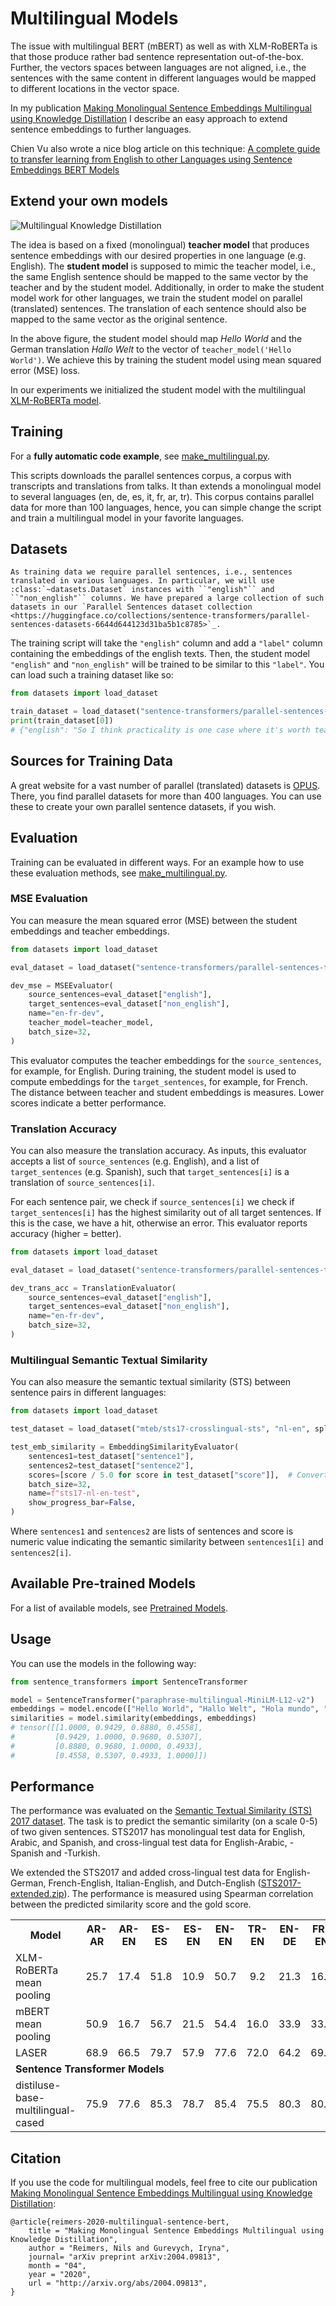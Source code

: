 # Multilingual Models
The issue with multilingual BERT (mBERT) as well as with XLM-RoBERTa is that those produce rather bad sentence representation out-of-the-box. Further, the vectors spaces between languages are not aligned, i.e., the sentences with the same content in different languages would be mapped to different locations in the vector space.

In my publication [Making Monolingual Sentence Embeddings Multilingual using Knowledge Distillation](https://arxiv.org/abs/2004.09813) I describe an easy approach to extend sentence embeddings to further languages.

Chien Vu also wrote a nice blog article on this technique: [A complete guide to transfer learning from English to other Languages using Sentence Embeddings BERT Models](https://towardsdatascience.com/a-complete-guide-to-transfer-learning-from-english-to-other-languages-using-sentence-embeddings-8c427f8804a9)

## Extend your own models
![Multilingual Knowledge Distillation](https://raw.githubusercontent.com/UKPLab/sentence-transformers/master/docs/img/multilingual-distillation.png)

The idea is based on a fixed (monolingual) **teacher model** that produces sentence embeddings with our desired properties in one language (e.g. English). The **student model** is supposed to mimic the teacher model, i.e., the same English sentence should be mapped to the same vector by the teacher and by the student model. Additionally, in order to make the student model work for other languages, we train the student model on parallel (translated) sentences. The translation of each sentence should also be mapped to the same vector as the original sentence.

In the above figure, the student model should map *Hello World* and the German translation *Hallo Welt* to the vector of ``teacher_model('Hello World')``. We achieve this by training the student model using mean squared error (MSE) loss.

In our experiments we initialized the student model with the multilingual [XLM-RoBERTa model](https://huggingface.co/FacebookAI/xlm-roberta-base). 

## Training 
For a **fully automatic code example**, see [make_multilingual.py](make_multilingual.py). 

This scripts downloads the parallel sentences corpus, a corpus with transcripts and translations from talks. It than extends a monolingual model to several languages (en, de, es, it, fr, ar, tr). This corpus contains parallel data for more than 100 languages, hence, you can simple change the script and train a multilingual model in your favorite languages.

## Datasets

```eval_rst
As training data we require parallel sentences, i.e., sentences translated in various languages. In particular, we will use :class:`~datasets.Dataset` instances with ``"english"`` and ``"non_english"`` columns. We have prepared a large collection of such datasets in our `Parallel Sentences dataset collection <https://huggingface.co/collections/sentence-transformers/parallel-sentences-datasets-6644d644123d31ba5b1c8785>`_.
```

The training script will take the `"english"` column and add a `"label"` column containing the embeddings of the english texts. Then, the student model `"english"` and `"non_english"` will be trained to be similar to this `"label"`. You can load such a training dataset like so:

```python
from datasets import load_dataset

train_dataset = load_dataset("sentence-transformers/parallel-sentences-talks", "en-de", split="train")
print(train_dataset[0])
# {"english": "So I think practicality is one case where it's worth teaching people by hand.", "non_english": "Ich denke, dass es sich aus diesem Grund lohnt, den Leuten das Rechnen von Hand beizubringen."}
```

## Sources for Training Data
A great website for a vast number of parallel (translated) datasets is [OPUS](http://opus.nlpl.eu/). There, you find parallel datasets for more than 400 languages. You can use these to create your own parallel sentence datasets, if you wish.

## Evaluation

Training can be evaluated in different ways. For an example how to use these evaluation methods, see [make_multilingual.py](make_multilingual.py). 

### MSE Evaluation
You can measure the mean squared error (MSE) between the student embeddings and teacher embeddings.

```python
from datasets import load_dataset

eval_dataset = load_dataset("sentence-transformers/parallel-sentences-talks", "en-fr", split="dev")

dev_mse = MSEEvaluator(
    source_sentences=eval_dataset["english"],
    target_sentences=eval_dataset["non_english"],
    name="en-fr-dev",
    teacher_model=teacher_model,
    batch_size=32,
)
```

This evaluator computes the teacher embeddings for the `source_sentences`, for example, for English. During training, the student model is used to compute embeddings for the `target_sentences`, for example, for French. The distance between teacher and student embeddings is measures. Lower scores indicate a better performance.

### Translation Accuracy
You can also measure the translation accuracy. As inputs, this evaluator accepts a list of `source_sentences` (e.g. English), and a list of `target_sentences` (e.g. Spanish), such that `target_sentences[i]` is a translation of `source_sentences[i]`.

For each sentence pair, we check if `source_sentences[i]` we check if `target_sentences[i]` has the highest similarity out of all target sentences. If this is the case, we have a hit, otherwise an error. This evaluator reports accuracy (higher = better). 

```python
from datasets import load_dataset

eval_dataset = load_dataset("sentence-transformers/parallel-sentences-talks", "en-fr", split="dev")

dev_trans_acc = TranslationEvaluator(
    source_sentences=eval_dataset["english"],
    target_sentences=eval_dataset["non_english"],
    name="en-fr-dev",
    batch_size=32,
)
```

### Multilingual Semantic Textual Similarity
You can also measure the semantic textual similarity (STS) between sentence pairs in different languages:

```python
from datasets import load_dataset

test_dataset = load_dataset("mteb/sts17-crosslingual-sts", "nl-en", split="test")

test_emb_similarity = EmbeddingSimilarityEvaluator(
    sentences1=test_dataset["sentence1"],
    sentences2=test_dataset["sentence2"],
    scores=[score / 5.0 for score in test_dataset["score"]],  # Convert 0-5 scores to 0-1 scores
    batch_size=32,
    name=f"sts17-nl-en-test",
    show_progress_bar=False,
)
```

Where `sentences1` and `sentences2` are lists of sentences and score is numeric value indicating the semantic similarity between `sentences1[i]` and `sentences2[i]`.

## Available Pre-trained Models
For a list of available models, see [Pretrained Models](../../../docs/sentence_transformer/pretrained_models.html#multilingual-models).

## Usage
You can use the models in the following way:

```python
from sentence_transformers import SentenceTransformer

model = SentenceTransformer("paraphrase-multilingual-MiniLM-L12-v2")
embeddings = model.encode(["Hello World", "Hallo Welt", "Hola mundo", "Bye, Moon!"])
similarities = model.similarity(embeddings, embeddings)
# tensor([[1.0000, 0.9429, 0.8880, 0.4558],
#         [0.9429, 1.0000, 0.9680, 0.5307],
#         [0.8880, 0.9680, 1.0000, 0.4933],
#         [0.4558, 0.5307, 0.4933, 1.0000]])
```

## Performance
The performance was evaluated on the [Semantic Textual Similarity (STS) 2017 dataset](http://ixa2.si.ehu.es/stswiki/index.php/Main_Page). The task is to predict the semantic similarity (on a scale 0-5) of two given sentences. STS2017 has monolingual test data for English, Arabic, and Spanish, and cross-lingual test data for English-Arabic, -Spanish and -Turkish.

We extended the STS2017 and added cross-lingual test data for English-German, French-English, Italian-English, and Dutch-English ([STS2017-extended.zip](https://public.ukp.informatik.tu-darmstadt.de/reimers/sentence-transformers/datasets/STS2017-extended.zip)). The performance is measured using Spearman correlation between the predicted similarity score and the gold score.

<table class="docutils">
  <tr>
    <th>Model</th>
    <th>AR-AR</th>
    <th>AR-EN</th>
    <th>ES-ES</th>
    <th>ES-EN</th>
    <th>EN-EN</th>
    <th>TR-EN</th>
    <th>EN-DE</th>
    <th>FR-EN</th>
    <th>IT-EN</th>
    <th>NL-EN</th>
    <th>Average</th>
  </tr>
  <tr>
    <td>XLM-RoBERTa mean pooling </td>
    <td align="center">25.7</td>
    <td align="center">17.4</td>
    <td align="center">51.8</td>
    <td align="center">10.9</td>
    <td align="center">50.7</td>
    <td align="center">9.2</td>
    <td align="center">21.3</td>
    <td align="center">16.6</td>
    <td align="center">22.9</td>
    <td align="center">26.0</td>
    <td align="center">25.2</td>
  </tr>
  <tr>
    <td>mBERT mean pooling </td>
    <td align="center">50.9</td>
    <td align="center">16.7</td>
    <td align="center">56.7</td>
    <td align="center">21.5</td>
    <td align="center">54.4</td>
    <td align="center">16.0</td>
    <td align="center">33.9</td>
    <td align="center">33.0</td>
    <td align="center">34.0</td>
    <td align="center">35.6</td>
    <td align="center">35.3</td>
  </tr>
  <tr>
    <td>LASER</td>
    <td align="center">68.9</td>
    <td align="center">66.5</td>
    <td align="center">79.7</td>
    <td align="center">57.9</td>
    <td align="center">77.6</td>
    <td align="center">72.0</td>
    <td align="center">64.2</td>
    <td align="center">69.1</td>
    <td align="center">70.8</td>
    <td align="center">68.5</td>
    <td align="center">69.5</td>
  </tr> 
  <tr>
    <td colspan="12"><b>Sentence Transformer Models</b></td>
  </tr>
  <tr>
  <td>distiluse-base-multilingual-cased</td>
    <td align="center">75.9</td>
    <td align="center">77.6</td>
    <td align="center">85.3</td>
    <td align="center">78.7</td>
    <td align="center">85.4</td>
    <td align="center">75.5</td>
    <td align="center">80.3</td>
    <td align="center">80.2</td>
    <td align="center">80.5</td>
    <td align="center">81.7</td>
    <td align="center">80.1</td>
    </tr>
</table>

## Citation
If you use the code for multilingual models, feel free to cite our publication [Making Monolingual Sentence Embeddings Multilingual using Knowledge Distillation](https://arxiv.org/abs/2004.09813):
``` 
@article{reimers-2020-multilingual-sentence-bert,
    title = "Making Monolingual Sentence Embeddings Multilingual using Knowledge Distillation",
    author = "Reimers, Nils and Gurevych, Iryna",
    journal= "arXiv preprint arXiv:2004.09813",
    month = "04",
    year = "2020",
    url = "http://arxiv.org/abs/2004.09813",
}
```
